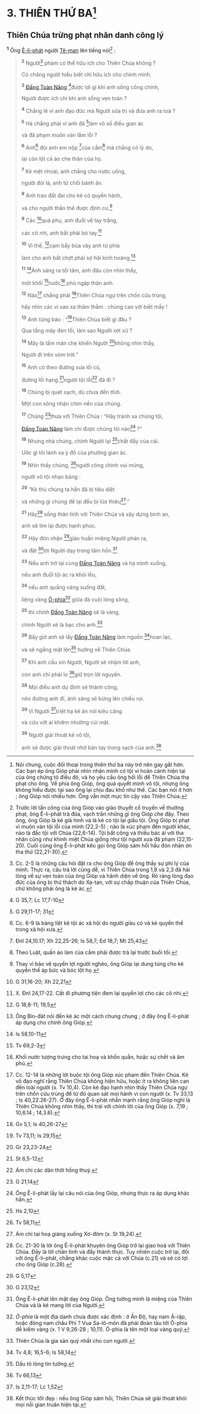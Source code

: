 # 3. THIÊN THỨ BA[^1-827cdca0-9c7a-44a5-9681-38dd5cf07c24]

## Thiên Chúa trừng phạt nhân danh công lý

<sup><b>1</b></sup> Ông [Ê-li-phát]() người [Tê-man]() lên tiếng nói[^2-827cdca0-9c7a-44a5-9681-38dd5cf07c24] :

> <sup><b>2</b></sup> Người[^3-827cdca0-9c7a-44a5-9681-38dd5cf07c24] phàm có thể hữu ích cho Thiên Chúa không ?
>
> Có chăng người hiểu biết chỉ hữu ích cho chính mình.
>
> <sup><b>3</b></sup> [Đấng Toàn Năng]() [^1@-827cdca0-9c7a-44a5-9681-38dd5cf07c24]được lợi gì khi anh sống công chính,
>
> Người được ích chi khi anh sống vẹn toàn ?
>
> <sup><b>4</b></sup> Chẳng lẽ vì anh đạo đức mà Người sửa trị và đưa anh ra toà ?
>
> <sup><b>5</b></sup> Há chẳng phải vì anh đã [^2@-827cdca0-9c7a-44a5-9681-38dd5cf07c24]làm vô số điều gian ác
>
> và đã phạm muôn vàn lầm lỗi ?
>
> <sup><b>6</b></sup> Anh[^4-827cdca0-9c7a-44a5-9681-38dd5cf07c24] đòi anh em nộp [^3@-827cdca0-9c7a-44a5-9681-38dd5cf07c24]của cầm[^5-827cdca0-9c7a-44a5-9681-38dd5cf07c24] mà chẳng có lý do,
>
> lại còn lột cả áo che thân của họ.
>
> <sup><b>7</b></sup> Kẻ mệt nhoài, anh chẳng cho nước uống,
>
> người đói lả, anh từ chối bánh ăn.
>
> <sup><b>8</b></sup> Anh trao đất đai cho kẻ có quyền hành,
>
> và cho người thần thế được định cư.[^6-827cdca0-9c7a-44a5-9681-38dd5cf07c24]
>
> <sup><b>9</b></sup> Các [^4@-827cdca0-9c7a-44a5-9681-38dd5cf07c24]quả phụ, anh đuổi về tay trắng,
>
> các cô nhi, anh bắt phải bó tay.[^7-827cdca0-9c7a-44a5-9681-38dd5cf07c24]
>
> <sup><b>10</b></sup> Vì thế, [^5@-827cdca0-9c7a-44a5-9681-38dd5cf07c24]cạm bẫy bủa vây anh tứ phía
>
> làm cho anh bất chợt phải sợ hãi kinh hoàng.[^8-827cdca0-9c7a-44a5-9681-38dd5cf07c24]
>
> <sup><b>11</b></sup> [^6@-827cdca0-9c7a-44a5-9681-38dd5cf07c24]Ánh sáng ra tối tăm, anh đâu còn nhìn thấy,
>
> một khối [^7@-827cdca0-9c7a-44a5-9681-38dd5cf07c24]nước[^9-827cdca0-9c7a-44a5-9681-38dd5cf07c24] phủ ngập thân anh.
>
> <sup><b>12</b></sup> Nào[^10-827cdca0-9c7a-44a5-9681-38dd5cf07c24] chẳng phải [^8@-827cdca0-9c7a-44a5-9681-38dd5cf07c24]Thiên Chúa ngự trên chốn cửu trùng,
>
> hãy nhìn các vì sao xa thăm thẳm : chúng cao vời biết mấy !
>
> <sup><b>13</b></sup> Anh từng bảo : “[^9@-827cdca0-9c7a-44a5-9681-38dd5cf07c24]Thiên Chúa biết gì đâu ?
>
> Qua tầng mây đen tối, làm sao Người xét xử ?
>
> <sup><b>14</b></sup> Mây là tấm màn che khiến Người [^10@-827cdca0-9c7a-44a5-9681-38dd5cf07c24]không nhìn thấy,
>
> Người đi trên vòm trời.”
>
> <sup><b>15</b></sup> Anh có theo đường xưa lối cũ,
>
> đường lối hạng [^11@-827cdca0-9c7a-44a5-9681-38dd5cf07c24]người tội lỗi[^11-827cdca0-9c7a-44a5-9681-38dd5cf07c24] đã đi ?
>
> <sup><b>16</b></sup> Chúng bị quét sạch, dù chưa đến thời.
>
> Một con sông nhận chìm nền của chúng.
>
> <sup><b>17</b></sup> Chúng [^12@-827cdca0-9c7a-44a5-9681-38dd5cf07c24]thưa với Thiên Chúa : “Hãy tránh xa chúng tôi,
>
> [Đấng Toàn Năng]() làm chi được chúng tôi nào[^12-827cdca0-9c7a-44a5-9681-38dd5cf07c24] ?”
>
> <sup><b>18</b></sup> Nhưng nhà chúng, chính Người lại [^13@-827cdca0-9c7a-44a5-9681-38dd5cf07c24]chất đầy của cải.
>
> Ước gì tôi lánh xa ý đồ của phường gian ác.
>
> <sup><b>19</b></sup> Nhìn thấy chúng, [^14@-827cdca0-9c7a-44a5-9681-38dd5cf07c24]người công chính vui mừng,
>
> người vô tội nhạo báng :
>
> <sup><b>20</b></sup> “Kẻ thù chúng ta hẳn đã bị tiêu diệt
>
> và những gì chúng để lại đều bị lửa thiêu[^13-827cdca0-9c7a-44a5-9681-38dd5cf07c24].”
>
> <sup><b>21</b></sup> Hãy[^14-827cdca0-9c7a-44a5-9681-38dd5cf07c24] sống thân tình với Thiên Chúa và xây dựng bình an,
>
> anh sẽ tìm lại được hạnh phúc.
>
> <sup><b>22</b></sup> Hãy đón nhận [^15@-827cdca0-9c7a-44a5-9681-38dd5cf07c24]giáo huấn miệng Người phán ra,
>
> và đặt [^16@-827cdca0-9c7a-44a5-9681-38dd5cf07c24]lời Người dạy trong tâm hồn.[^15-827cdca0-9c7a-44a5-9681-38dd5cf07c24]
>
> <sup><b>23</b></sup> Nếu anh trở lại cùng [Đấng Toàn Năng]() và hạ mình xuống,
>
> nếu anh đuổi tội ác ra khỏi lều,
>
> <sup><b>24</b></sup> nếu anh quẳng vàng xuống đất,
>
> liệng vàng [Ô-phia]()[^16-827cdca0-9c7a-44a5-9681-38dd5cf07c24] giữa đá cuội lòng sông,
>
> <sup><b>25</b></sup> thì chính [Đấng Toàn Năng]() sẽ là vàng,
>
> chính Người sẽ là bạc cho anh.[^17-827cdca0-9c7a-44a5-9681-38dd5cf07c24]
>
> <sup><b>26</b></sup> Bấy giờ anh sẽ lấy [Đấng Toàn Năng]() làm nguồn [^17@-827cdca0-9c7a-44a5-9681-38dd5cf07c24]hoan lạc,
>
> và sẽ ngẩng mặt lên[^18-827cdca0-9c7a-44a5-9681-38dd5cf07c24] hướng về Thiên Chúa.
>
> <sup><b>27</b></sup> Khi anh cầu xin Người, Người sẽ nhậm lời anh,
>
> còn anh chỉ phải lo [^18@-827cdca0-9c7a-44a5-9681-38dd5cf07c24]giữ trọn lời nguyền.
>
> <sup><b>28</b></sup> Mọi điều anh dự định sẽ thành công,
>
> nẻo đường anh đi, ánh sáng sẽ bừng lên chiếu rọi.
>
> <sup><b>29</b></sup> Vì Người [^19@-827cdca0-9c7a-44a5-9681-38dd5cf07c24]triệt hạ kẻ ăn nói kiêu căng
>
> và cứu vớt ai khiêm nhường cúi mặt.
>
> <sup><b>30</b></sup> Người giải thoát kẻ vô tội,
>
> anh sẽ được giải thoát nhờ bàn tay trong sạch của anh.[^19-827cdca0-9c7a-44a5-9681-38dd5cf07c24]

[^1-827cdca0-9c7a-44a5-9681-38dd5cf07c24]: Nói chung, cuộc đối thoại trong thiên thứ ba này trở nên gay gắt hơn. Các bạn ép ông Gióp phải nhìn nhận mình có tội vì hoàn cảnh hiện tại của ông chứng tỏ điều đó, và họ yêu cầu ông hối lỗi để Thiên Chúa tha phạt cho ông. Về phía ông Gióp, ông quả quyết mình vô tội, nhưng ông không hiểu được tại sao ông lại chịu đau khổ như thế. Các bạn nói ít hơn ; ông Gióp nói nhiều hơn. Ông vẫn một mực tin cậy vào Thiên Chúa.

[^2-827cdca0-9c7a-44a5-9681-38dd5cf07c24]: Trước lời tấn công của ông Gióp vào giáo thuyết cổ truyền về thưởng phạt, ông Ê-li-phát trả đũa, vạch trần những gì ông Gióp che đậy. Theo ông, ông Gióp là kẻ giả hình và là kẻ có tội lại giấu tội. Ông Gióp bị phạt vì muôn vàn tội lỗi của mình (22,2-5) ; nào là xúc phạm đến người khác, nào là đắc tội với Chúa (22,6-14). Tội bất công và thiếu bác ái với tha nhân cũng như khinh miệt Chúa giống như tội người xưa đã phạm (22,15-20). Cuối cùng ông Ê-li-phát kêu gọi ông Gióp sám hối hầu đón nhận ơn tha thứ (22,21-30).

[^3-827cdca0-9c7a-44a5-9681-38dd5cf07c24]: Cc. 2-5 là những câu hỏi đặt ra cho ông Gióp để ông thấy sự phi lý của mình. Thực ra, câu trả lời cũng dễ, vì Thiên Chúa trong 1,8 và 2,3 đã hài lòng về sự vẹn toàn của ông Gióp và hãnh diện về ông. Rõ ràng lòng đạo đức của ông bị thử thách do Xa-tan, với sự chấp thuận của Thiên Chúa, chứ không phải ông là kẻ ác.

[^4-827cdca0-9c7a-44a5-9681-38dd5cf07c24]: Cc. 6-9 là bảng liệt kê tội ác xã hội do người giàu có và kẻ quyền thế trong xã hội xưa.

[^5-827cdca0-9c7a-44a5-9681-38dd5cf07c24]: Theo Luật, quần áo làm của cầm phải được trả lại trước buổi tối.

[^6-827cdca0-9c7a-44a5-9681-38dd5cf07c24]: Thay vì bảo vệ quyền lợi người nghèo, ông Gióp lại dung túng cho kẻ quyền thế áp bức và bóc lột họ.

[^7-827cdca0-9c7a-44a5-9681-38dd5cf07c24]: X. Đnl 24,17-22. Cất đi phương tiện đem lại quyền lợi cho các cô nhi.

[^8-827cdca0-9c7a-44a5-9681-38dd5cf07c24]: Ông Bin-đát nói đến kẻ ác một cách chung chung ; ở đây ông Ê-li-phát áp dụng cho chính ông Gióp.

[^9-827cdca0-9c7a-44a5-9681-38dd5cf07c24]: _Khối nước_ tượng trưng cho tai hoạ và khốn quẫn, hoặc sự chết và âm phủ.

[^10-827cdca0-9c7a-44a5-9681-38dd5cf07c24]: Cc. 12-14 là những lời buộc tội ông Gióp xúc phạm đến Thiên Chúa. Kẻ vô đạo nghĩ rằng Thiên Chúa không hiện hữu, hoặc ít ra không liên can đến loài người (x. Tv 10,4). Còn kẻ đạo hạnh nhìn thấy Thiên Chúa ngự trên chốn cửu trùng để từ đó quan sát mọi hành vi con người (x. Tv 33,13 ; Is 40,22.26-27). Ở đây ông Ê-li-phát nhấn mạnh rằng ông Gióp nghĩ là Thiên Chúa không nhìn thấy, thì trái với chính lời của ông Gióp (x. 7,19 ; 10,6.14 ; 14,3.6).

[^11-827cdca0-9c7a-44a5-9681-38dd5cf07c24]: Ám chỉ các dân thời hồng thuỷ.

[^12-827cdca0-9c7a-44a5-9681-38dd5cf07c24]: Ông Ê-li-phát lấy lại câu nói của ông Gióp, nhưng thực ra áp dụng khác hẳn.

[^13-827cdca0-9c7a-44a5-9681-38dd5cf07c24]: Ám chỉ tai hoạ giáng xuống Xơ-đôm (x. St 19,24).

[^14-827cdca0-9c7a-44a5-9681-38dd5cf07c24]: Cc. 21-30 là lời ông Ê-li-phát khuyên ông Gióp trở lại giao hoà với Thiên Chúa. Đây là lời chân tình và đầy thành thực. Tuy nhiên cuộc trở lại, đối với ông Ê-li-phát, chẳng khác cuộc mặc cả với Chúa (c.21) và sẽ có lợi cho ông Gióp (c.28).

[^15-827cdca0-9c7a-44a5-9681-38dd5cf07c24]: Ông Ê-li-phát lên mặt dạy ông Gióp. Ông tưởng mình là miệng của Thiên Chúa và là kẻ mang lời của Người.

[^16-827cdca0-9c7a-44a5-9681-38dd5cf07c24]: _Ô-phia_ là một địa danh chưa được xác định : ở Ấn Độ, hay nam Ả-rập, hoặc đông nam châu Phi ? Vua Sa-lô-môn đã phái đoàn tàu tới Ô-phia để kiếm vàng (x. 1 V 9,26-28 ; 10,11). Ô-phia là tên một loại vàng quý.

[^17-827cdca0-9c7a-44a5-9681-38dd5cf07c24]: Thiên Chúa là gia sản quý nhất cho con người.

[^18-827cdca0-9c7a-44a5-9681-38dd5cf07c24]: Dấu tỏ lòng tin tưởng.

[^19-827cdca0-9c7a-44a5-9681-38dd5cf07c24]: Kết thúc tốt đẹp : nếu ông Gióp sám hối, Thiên Chúa sẽ giải thoát khỏi mọi nỗi gian truân hiện tại.

[^1@-827cdca0-9c7a-44a5-9681-38dd5cf07c24]: G 35,7; Lc 17,7-10

[^2@-827cdca0-9c7a-44a5-9681-38dd5cf07c24]: G 29,11-17; 31

[^3@-827cdca0-9c7a-44a5-9681-38dd5cf07c24]: Đnl 24,10.17; Xh 22,25-26; Is 58,7; Ed 18,7; Mt 25,43

[^4@-827cdca0-9c7a-44a5-9681-38dd5cf07c24]: G 31,16-20; Xh 22,21

[^5@-827cdca0-9c7a-44a5-9681-38dd5cf07c24]: G 18,8-11; 19,5

[^6@-827cdca0-9c7a-44a5-9681-38dd5cf07c24]: Is 58,10-11

[^7@-827cdca0-9c7a-44a5-9681-38dd5cf07c24]: Tv 69,2-3

[^8@-827cdca0-9c7a-44a5-9681-38dd5cf07c24]: Gv 5,1; Is 40,26-27

[^9@-827cdca0-9c7a-44a5-9681-38dd5cf07c24]: Tv 73,11; Is 29,15

[^10@-827cdca0-9c7a-44a5-9681-38dd5cf07c24]: Gr 23,23-24

[^11@-827cdca0-9c7a-44a5-9681-38dd5cf07c24]: St 6,5-12

[^12@-827cdca0-9c7a-44a5-9681-38dd5cf07c24]: G 21,14

[^13@-827cdca0-9c7a-44a5-9681-38dd5cf07c24]: Hs 2,10

[^14@-827cdca0-9c7a-44a5-9681-38dd5cf07c24]: Tv 58,11

[^15@-827cdca0-9c7a-44a5-9681-38dd5cf07c24]: G 5,17

[^16@-827cdca0-9c7a-44a5-9681-38dd5cf07c24]: G 23,12

[^17@-827cdca0-9c7a-44a5-9681-38dd5cf07c24]: Tv 4,8; 16,5-6; Is 58,14

[^18@-827cdca0-9c7a-44a5-9681-38dd5cf07c24]: Tv 66,13

[^19@-827cdca0-9c7a-44a5-9681-38dd5cf07c24]: Is 2,11-17; Lc 1,52
